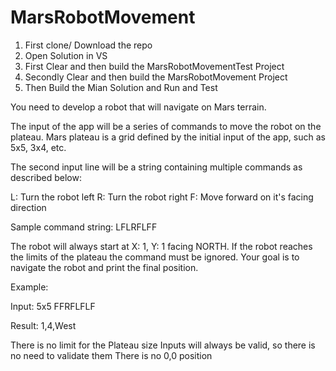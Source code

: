 # MarsRobotMovement

1) First clone/ Download the repo
2) Open Solution in VS
3) First Clear and then build the MarsRobotMovementTest Project
4) Secondly Clear and then build the MarsRobotMovement Project
5) Then Build the Mian Solution and Run and Test




You need to develop a robot that will navigate on Mars terrain.

The input of the app will be a series of commands to move the robot on the plateau. Mars plateau is a grid defined by the initial input of the app, such as 5x5, 3x4, etc.

The second input line will be a string containing multiple commands as described below:

L: Turn the robot left
R: Turn the robot right
F: Move forward on it's facing direction

Sample command string: LFLRFLFF

The robot will always start at X: 1, Y: 1 facing NORTH. If the robot reaches the limits of the plateau the command must be ignored.
Your goal is to navigate the robot and print the final position.

Example:

Input:
5x5
FFRFLFLF

Result: 1,4,West

There is no limit for the Plateau size
Inputs will always be valid, so there is no need to validate them
There is no 0,0 position
